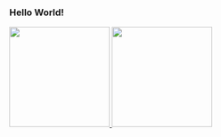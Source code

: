 ### Hello World!

<!--
**rodrigogomesrc/rodrigogomesrc** is a ✨ _special_ ✨ repository because its `README.md` (this file) appears on your GitHub profile.

Here are some ideas to get you started:

- 🔭 I’m currently working on ...
- 🌱 I’m currently learning ...
- 👯 I’m looking to collaborate on ...
- 🤔 I’m looking for help with ...
- 💬 Ask me about ...
- 📫 How to reach me: ...
- 😄 Pronouns: ...
- ⚡ Fun fact: ...
-->

<div>
  <a href="https://github.com/rodrigogomesrc">
  <img height="180em" src="https://github-readme-stats.vercel.app/api?username=rodrigogomesrc&show_icons=true&theme=tokyonight&include_all_commits=true&count_private=true"/>
  <img height="180em" src="https://github-readme-stats.vercel.app/api/top-langs/?username=rodrigogomesrc&exclude_repo=leetcode-hero,datasciencecoursera,datasharing,video-project&layout=compact&langs_count=10&theme=tokyonight&hide=html,TeX,Jupyter%20Notebook"/>
</div>
